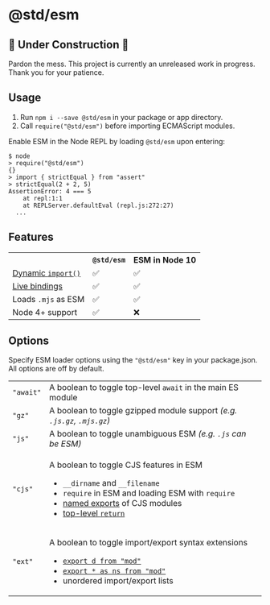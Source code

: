 # @std/esm

🚧 Under Construction 🚧
---

Pardon the mess. This project is currently an unreleased work in progress.
Thank you for your patience.

Usage
---

  1. Run `npm i --save @std/esm` in your package or app directory.
  2. Call `require("@std/esm")` before importing ECMAScript modules.

Enable ESM in the Node REPL by loading `@std/esm` upon entering:

```shell
$ node
> require("@std/esm")
{}
> import { strictEqual } from "assert"
> strictEqual(2 + 2, 5)
AssertionError: 4 === 5
    at repl:1:1
    at REPLServer.defaultEval (repl.js:272:27)
  ...
```

Features
---

<table>
<tr><th></td><th><code>@std/esm</code></td><th>ESM in Node 10</th></tr>
<tr><td><a href="https://github.com/tc39/proposal-dynamic-import">Dynamic <code>import()</code></a></td><td>✅</td><td>✅</td></tr>
<tr><td><a href="https://ponyfoo.com/articles/es6-modules-in-depth#bindings-not-values">Live bindings</a></td><td>✅</td><td>✅</td></tr>
<tr><td>Loads <code>.mjs</code> as ESM</td><td>✅</td><td>✅</td></tr>
<tr><td>Node 4+ support</td><td>✅</td><td>❌</td></tr>
</table>

Options
---

Specify ESM loader options using the `"@std/esm"` key in your package.json.
All options are off by default.

<table>
<tr><td><code>"await"</code></td><td>A boolean to toggle top-level <code>await</code> in the main ES module</td></tr>
<tr><td><code>"gz"</code></td><td>A boolean to toggle gzipped module support <i>(e.g. <code>.js.gz</code>, <code>.mjs.gz</code>)</i></td></tr>
<tr><td><code>"js"</code></td><td>A boolean to toggle unambiguous ESM <i>(e.g. <code>.js</code> can be ESM)</i></td></tr>
<tr><td><code>"cjs"</code></td><td>
  <p>A boolean to toggle CJS features in ESM</p>
  <ul>
  <li><code>__dirname</code> and <code>__filename</code></li>
  <li><code>require</code> in ESM and loading ESM with <code>require</code></li>
  <li><a href="https://ponyfoo.com/articles/es6-modules-in-depth#importing-named-exports">named exports</a> of CJS modules</li>
  <li><a href="http://stackoverflow.com/questions/28955047/why-does-a-module-level-return-statement-work-in-node-js/#28955050">top-level <code>return</code></li>
  </ul>
</td></tr>
<tr><td><code>"ext"</code></td><td>
  <p>A boolean to toggle import/export syntax extensions</p>
  <ul>
  <li><a href="https://github.com/leebyron/ecmascript-export-default-from"><code>export d from "mod"</code></a></li>
  <li><a href="https://github.com/leebyron/ecmascript-export-ns-from"><code>export * as ns from "mod"</code></a></li>
  <li>unordered import/export lists</li>
  </ul>
</td></tr>
</table>

